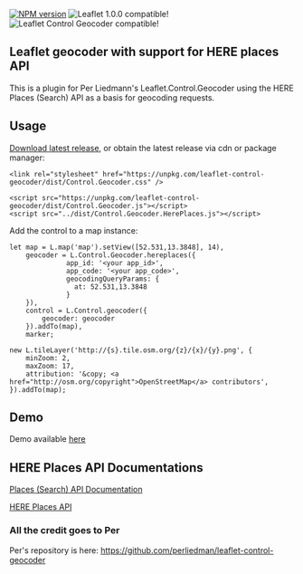 [![NPM version](https://img.shields.io/npm/v/leaflet-control-geocoder-here-places.svg)](https://www.npmjs.com/package/leaflet-control-geocoder-here-places) ![Leaflet 1.0.0 compatible!](https://img.shields.io/badge/Leaflet%201.0.0-%E2%9C%93-1EB300.svg?style=flat) ![Leaflet Control Geocoder compatible!](https://img.shields.io/badge/Leaflet%20Control%20Geocoder%201.6.0-%E2%9C%93-1EB300.svg?style=flat)

## Leaflet geocoder with support for HERE places API
This is a plugin for Per Liedmann's Leaflet.Control.Geocoder using the HERE Places (Search) API as a basis for geocoding requests.

## Usage
[Download latest release](https://github.com/perliedman/leaflet-control-geocoder/releases), or obtain the latest release via cdn or package manager:
```
<link rel="stylesheet" href="https://unpkg.com/leaflet-control-geocoder/dist/Control.Geocoder.css" />

<script src="https://unpkg.com/leaflet-control-geocoder/dist/Control.Geocoder.js"></script>
<script src="../dist/Control.Geocoder.HerePlaces.js"></script>
```
Add the control to a map instance:
```
let map = L.map('map').setView([52.531,13.3848], 14),
    geocoder = L.Control.Geocoder.hereplaces({
              app_id: '<your app_id>',
              app_code: '<your app_code>',
              geocodingQueryParams: {
                at: 52.531,13.3848
              }
    }),
    control = L.Control.geocoder({
        geocoder: geocoder
    }).addTo(map),
    marker;

new L.tileLayer('http://{s}.tile.osm.org/{z}/{x}/{y}.png', {
    minZoom: 2,
    maxZoom: 17,
    attribution: '&copy; <a href="http://osm.org/copyright">OpenStreetMap</a> contributors',
}).addTo(map);
 ```

## Demo
Demo available [here](/demo/index.html)

## HERE Places API Documentations

[Places (Search) API Documentation](https://developer.here.com/documentation/places/topics/quick-start-find-text-string.html)

[HERE Places API](https://places.cit.api.here.com/places) 

### All the credit goes to Per
Per's repository is here:
https://github.com/perliedman/leaflet-control-geocoder
